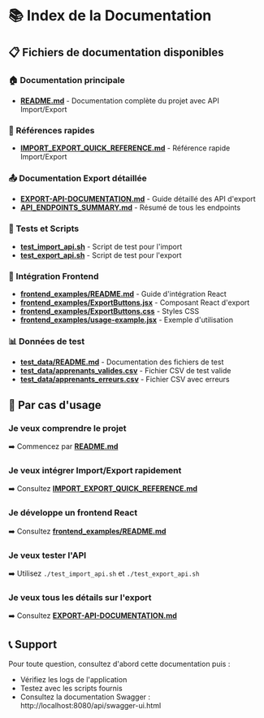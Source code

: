 # 📚 Index de la Documentation

## 📋 Fichiers de documentation disponibles

### 🏠 Documentation principale
- **[README.md](README.md)** - Documentation complète du projet avec API Import/Export

### 🚀 Références rapides
- **[IMPORT_EXPORT_QUICK_REFERENCE.md](IMPORT_EXPORT_QUICK_REFERENCE.md)** - Référence rapide Import/Export

### 📤 Documentation Export détaillée
- **[EXPORT-API-DOCUMENTATION.md](EXPORT-API-DOCUMENTATION.md)** - Guide détaillé des API d'export
- **[API_ENDPOINTS_SUMMARY.md](API_ENDPOINTS_SUMMARY.md)** - Résumé de tous les endpoints

### 🧪 Tests et Scripts
- **[test_import_api.sh](test_import_api.sh)** - Script de test pour l'import
- **[test_export_api.sh](test_export_api.sh)** - Script de test pour l'export

### 🎨 Intégration Frontend
- **[frontend_examples/README.md](frontend_examples/README.md)** - Guide d'intégration React
- **[frontend_examples/ExportButtons.jsx](frontend_examples/ExportButtons.jsx)** - Composant React d'export
- **[frontend_examples/ExportButtons.css](frontend_examples/ExportButtons.css)** - Styles CSS
- **[frontend_examples/usage-example.jsx](frontend_examples/usage-example.jsx)** - Exemple d'utilisation

### 📊 Données de test
- **[test_data/README.md](test_data/README.md)** - Documentation des fichiers de test
- **[test_data/apprenants_valides.csv](test_data/apprenants_valides.csv)** - Fichier CSV de test valide
- **[test_data/apprenants_erreurs.csv](test_data/apprenants_erreurs.csv)** - Fichier CSV avec erreurs

## 🎯 Par cas d'usage

### Je veux comprendre le projet
➡️ Commencez par **[README.md](README.md)**

### Je veux intégrer Import/Export rapidement  
➡️ Consultez **[IMPORT_EXPORT_QUICK_REFERENCE.md](IMPORT_EXPORT_QUICK_REFERENCE.md)**

### Je développe un frontend React
➡️ Consultez **[frontend_examples/README.md](frontend_examples/README.md)**

### Je veux tester l'API
➡️ Utilisez `./test_import_api.sh` et `./test_export_api.sh`

### Je veux tous les détails sur l'export
➡️ Consultez **[EXPORT-API-DOCUMENTATION.md](EXPORT-API-DOCUMENTATION.md)**

## 📞 Support

Pour toute question, consultez d'abord cette documentation puis :
- Vérifiez les logs de l'application
- Testez avec les scripts fournis  
- Consultez la documentation Swagger : http://localhost:8080/api/swagger-ui.html
